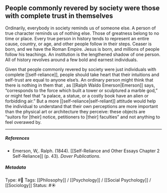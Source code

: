 ## People commonly revered by society were those with complete trust in themselves  # 

Ordinarily, everybody in society reminds us of someone else. A person of true character reminds us of nothing else. Those of greatness belong to no time or place. Every true person in history tends to represent an entire cause, country, or age, and other people follow in their steps. Ceaser is born, and we have the Roman Empire. Jesus is born, and millions of people follow his teachings. An institution is the lengthened shadow of one person. All of history revolves around a few bold and earnest individuals.

Given that people commonly revered by society were just individuals with complete [[self-reliance]], people should take heart that their intuitions and self-trust are equal to anyone else’s. An ordinary person might think that there is nothing in them that , as [[Ralph Waldo Emerson|Emerson]] says, “corresponds to the force which built a tower or sculptured a marble god,” or might feel that “a palace, a statue, or a costly book have an alien or forbidding air.” But a more [[self-reliance|self-reliant]] attitude would help the individual to understand that their own perceptions are more important than the physical art or architecture they perceive: these objects are “suitors for [their] notice, petitioners to [their] faculties” and not anything to feel overawed by.

___

##### References

- Emerson, W,. Ralph. (1844). [[Self-Reliance and Other Essays Chapter 2 Self-Reliance]] (p. 43). _Dover Publications_.

##### Metadata

Type: #🔴 
Tags: [[Philosophy]] / [[Psychology]] / [[Social Psychology]] / [[Sociology]] 
Status: #☀️ 
